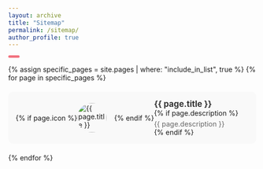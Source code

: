 ```yaml
---
layout: archive
title: "Sitemap"
permalink: /sitemap/
author_profile: true
---
```

<div class="custom-line"></div>

<style>
/* Stylish List Styles */

.stylish-list {
  display: flex;
  flex-direction: column;
  gap: 20px;
  margin: 0;
  padding: 0;
}

.stylish-list .list-item {
  display: flex;
  align-items: center;
  background-color: #f9f9f9;
  border-radius: 10px;
  padding: 15px;
  transition: background-color 0.3s ease;
}

.stylish-list .item-icon {
  flex: 0 0 60px;
  margin-right: 15px;
}

.stylish-list .item-icon img {
  width: 60px;
  height: 60px;
  object-fit: cover;
  border-radius: 50%;
}

.stylish-list .item-content h3 {
  margin: 0;
  font-size: 1.2em;
}

.stylish-list .item-content h3 a {
  text-decoration: none;
  color: #333;
}

.stylish-list .item-content p {
  margin: 5px 0 0;
  color: #666;
}

.stylish-list .list-item:hover {
  background-color: #eaeaea;
}

.stylish-list .item-content h3 a:hover {
  color: #007acc;
}

@media (max-width: 600px) {
  .stylish-list .list-item {
    flex-direction: column;
    align-items: flex-start;
  }

  .stylish-list .item-icon {
    margin-bottom: 10px;
  }
}
.custom-line {
  width: 4.5%;
  height: 5px; /* Adjust thickness here */
  background-color: #F27380; /* Replace with your specific red color */
  border-radius: 3px; /* Half of the height for fully rounded ends */
  margin: 0px left; /* Space above and below the line */
  margin-top: 0px; /* Space above the line */
  margin-bottom: 15px; /* Space below the line */
} 
</style>

<div class="stylish-list">
  {% assign specific_pages = site.pages | where: "include_in_list", true %}
  {% for page in specific_pages %}
    <div class="list-item">
      {% if page.icon %}
        <div class="item-icon">
          <img src="{{ page.icon }}" alt="{{ page.title }} icon">
        </div>
      {% endif %}
      <div class="item-content">
        <h3><a href="{{ page.url | relative_url }}">{{ page.title }}</a></h3>
        {% if page.description %}
          <p>{{ page.description }}</p>
        {% endif %}
      </div>
    </div>
  {% endfor %}
</div>